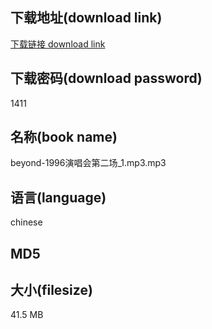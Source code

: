 ## 下载地址(download link)
[下载链接 download link](https://voluble-croquembouche-d321dc.netlify.app/?s=beyond-1996%E6%BC%94%E5%94%B1%E4%BC%9A%E7%AC%AC%E4%BA%8C%E5%9C%BA_1.mp3)

## 下载密码(download password)
1411

## 名称(book name)
beyond-1996演唱会第二场_1.mp3.mp3

## 语言(language)
chinese

## MD5


## 大小(filesize)
41.5 MB
